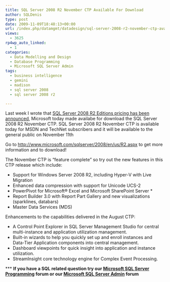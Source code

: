 ```yaml
---
title: SQL Server 2008 R2 November CTP Available For Download
author: SQLDenis
type: post
date: 2009-11-09T18:48:13+00:00
url: /index.php/datamgmt/datadesign/sql-server-2008-r2-november-ctp-availabl/
views:
  - 3625
rp4wp_auto_linked:
  - 1
categories:
  - Data Modelling and Design
  - Database Programming
  - Microsoft SQL Server Admin
tags:
  - business intelligence
  - gemini
  - madison
  - sql server 2008
  - sql server 2008 r2

---
```

Last week I wrote that [SQL Server 2008 R2 Editions pricing has been announced][1], Microsoft today made availabe for download the SQL Server 2008 R2 November CTP. SQL Server 2008 R2 November CTP is available today for MSDN and TechNet subscribers and it will be available to the general public on November 11th

Go to http://www.microsoft.com/sqlserver/2008/en/us/R2.aspx to get more information and to download!

The November CTP is &#8220;feature complete&#8221; so try out the new features in this CTP release which include: 

  * Support for Windows Server 2008 R2, including Hyper-V with Live Migration 
  * Enhanced data compression with support for Unicode UCS-2 
  * PowerPivot for Microsoft® Excel and Microsoft SharePoint Server * 
  * Report Builder 3.0 with Report Part Gallery and new visualizations (sparklines, databars) 
  * Master Data Services (MDS) 

Enhancements to the capabilities delivered in the August CTP:

  * A Control Point Explorer in SQL Server Management Studio for central multi-instance and application utilization management. 
  * Built-in wizards to help you quickly set up and enroll instances and Data-Tier Application components into central management. 
  * Dashboard viewpoints for quick insight into application and instance utilization. 
  * StreamInsight core technology engine for Complex Event Processing. 



\*** **If you have a SQL related question try our [Microsoft SQL Server Programming][2] forum or our [Microsoft SQL Server Admin][3] forum**<ins></ins>

 [1]: /index.php/DataMgmt/DBAdmin/MSSQLServerAdmin/sql-server-2008-r2-editions-pricing-anno
 [2]: http://forum.lessthandot.com/viewforum.php?f=17
 [3]: http://forum.lessthandot.com/viewforum.php?f=22